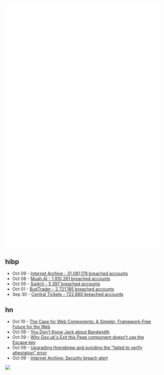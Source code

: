 ![Metrics](https://raw.githubusercontent.com/phixion/phixion/master/metrics.svg)

## hibp

<!--
for https://github.com/phixion/phixion/blob/main/.github/workflows/feeds.yml
-->
<!--START_SECTION:haveibeenpwnd-->
- Oct 09 - [Internet Archive - 31,081,179 breached accounts](https://haveibeenpwned.com/PwnedWebsites#InternetArchive)
- Oct 08 - [Muah.AI - 1,910,261 breached accounts](https://haveibeenpwned.com/PwnedWebsites#Muah)
- Oct 05 - [Switch - 5,397 breached accounts](https://haveibeenpwned.com/PwnedWebsites#Switch)
- Oct 01 - [BudTrader - 2,721,185 breached accounts](https://haveibeenpwned.com/PwnedWebsites#BudTrader)
- Sep 30 - [Central Tickets - 722,860 breached accounts](https://haveibeenpwned.com/PwnedWebsites#CentralTickets)
<!--END_SECTION:haveibeenpwnd-->

## hn

<!--
for https://github.com/phixion/phixion/blob/main/.github/workflows/feeds.yml
-->
<!--START_SECTION:hn-->
- Oct 10 - [The Case for Web Components: A Simpler, Framework-Free Future for the Web](https://blog.lnear.dev/the-case-for-web-components/)
- Oct 09 - [You Don't Know Jack about Bandwidth](https://cacm.acm.org/practice/you-dont-know-jack-about-bandwidth/)
- Oct 09 - [Why Gov.uk's Exit this Page component doesn't use the Escape key](https://beeps.website/blog/2024-10-09-why-govuk-exit-this-page-doesnt-use-escape/)
- Oct 09 - [Upgrading Homebrew and avoiding the "failed to verify attestation" error](https://til.simonwillison.net/homebrew/no-verify-attestations)
- Oct 09 - [Internet Archive: Security breach alert](https://www.theverge.com/2024/10/9/24266419/internet-archive-ddos-attack-pop-up-message)
<!--END_SECTION:hn-->

<!--
for https://yhype.me
-->
![](https://hit.yhype.me/github/profile?user_id=13013670)
